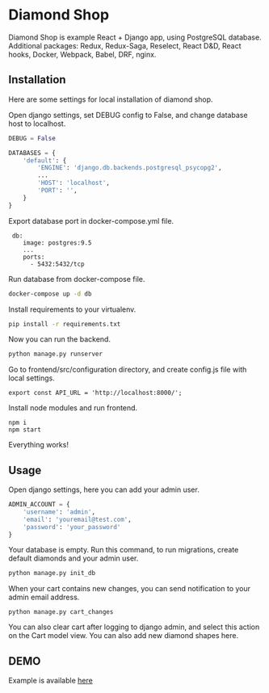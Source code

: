 # Diamond Shop

Diamond Shop is example React + Django app, using PostgreSQL database. Additional packages: Redux, Redux-Saga, Reselect, React D&D, React hooks, Docker, Webpack, Babel, DRF, nginx.

## Installation

Here are some settings for local installation of diamond shop.

Open django settings, set DEBUG config to False, and change database host to localhost.

```python
DEBUG = False

DATABASES = {
    'default': {
        'ENGINE': 'django.db.backends.postgresql_psycopg2',
        ...
        'HOST': 'localhost',
        'PORT': '',
    }
}

```

Export database port in docker-compose.yml file.


``` 
 db:
    image: postgres:9.5
    ...
    ports:
      - 5432:5432/tcp

```

Run database from docker-compose file.


```bash
docker-compose up -d db

```
Install requirements to your virtualenv.


```bash
pip install -r requirements.txt

```
Now you can run the backend.


```bash
python manage.py runserver

```

Go to frontend/src/configuration directory, and create config.js file with local settings.

```
export const API_URL = 'http://localhost:8000/';
``` 

Install node modules and run frontend.

```
npm i
npm start
``` 
Everything works!

## Usage

Open django settings, here you can add your admin user.

```python
ADMIN_ACCOUNT = {
    'username': 'admin',
    'email': 'youremail@test.com',
    'password': 'your_password'
}

```
Your database is empty. Run this command, to run migrations, create default diamonds and your admin user.

```bash
python manage.py init_db

```
When your cart contains new changes, you can send notification to your admin email address.
```
python manage.py cart_changes
```
You can also clear cart after logging to django admin, and select this action on the Cart model view. You can also add new diamond shapes here.

## DEMO
Example is available [here](http://shop.grzlucki.com)
